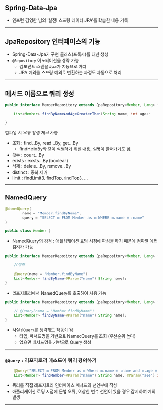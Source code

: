 
## Spring-Data-Jpa

- 인프런 김영한 님의 '실전! 스프링 데이터 JPA'를 학습한 내용 기록

---

## JpaRepository 인터페이스의 기능
- Spring-Data-Jpa가 구현 클래스(프록시)를 대신 생성
- `@Repository` 어노테이션을 생략 가능
  - 컴포넌트 스캔을 Jpa가 자동으로 처리
  - JPA 예외를 스프링 예외로 변환하는 과정도 자동으로 처리

---

## 메서드 이름으로 쿼리 생성
```java
public interface MemberRepository extends JpaRepository<Member, Long> {

    List<Member> findByNameAndAgeGreaterThan(String name, int age);

}
```
컴파일 시 오류 발생 체크 가능
- 조회 : find...By, read...By, get...By
  - findHelloBy와 같이 식별하기 위한 내용, 설명이 들어가기도 함.
- 갯수 : count...By
- exists : exists...By (boolean)
- 삭제 : delete...By, remove...By
- distinct : 중복 제거
- limit : findLimit3, findTop, findTop3, ...

---

## NamedQuery
```java
@NamedQuery(
        name = "Member.findByName",
        query = "SELECT m FROM Member as m WHERE m.name = :name"
)

public class Member {
```
- NamedQuery의 강점 : 애플리케이션 로딩 시점에 파싱을 하기 때문에 컴파일 에러 감지가 가능

```java
public interface MemberRepository extends JpaRepository<Member, Long> {

    //생략
  
    @Query(name = "Member.findByName")
    List<Member> findByName(@Param("name") String name);
}
```
- 리포지토리에서 NamedQuery를 호출하여 사용 가능
```java
public interface MemberRepository extends JpaRepository<Member, Long> {
    
    // @Query(name = "Member.findByName")
    List<Member> findByName(@Param("name") String name);
}
```
- 사실 `@Query`를 생략해도 작동이 됨
  - 타입, 메서드명을 기반으로 NamedQuery를 조회 (우선순위 높다)
  - 없으면 메서드명을 기반으로 Query 생성

---

### `@Query` : 리포지토리 메소드에 쿼리 정의하기
```java
    @Query("SELECT m FROM Member as m Where m.name = :name and m.age = :age")
    List<Member> findMember(@Param("name") String name, @Param("age") int age);
```
- 쿼리를 직접 레포지토리 인터페이스 메서드의 선언부에 작성
- 애플리케이션 로딩 시점에 문법 오류, 이상한 변수 선언이 있을 경우 감지하여 예외 발생

---
